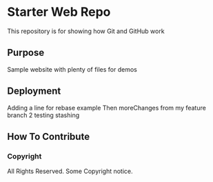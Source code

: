 # Starter Web Repo

This repository is for showing how Git and GitHub work

## Purpose

Sample website with plenty of files for demos

## Deployment 
Adding a line for rebase example
Then moreChanges from my feature branch 2
testing stashing
## How To Contribute

### Copyright
All Rights Reserved.
Some Copyright notice.
